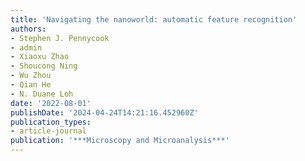 ```yaml
---
title: 'Navigating the nanoworld: automatic feature recognition'
authors:
- Stephen J. Pennycook
- admin
- Xiaoxu Zhao
- Shoucong Ning
- Wu Zhou
- Qian He
- N. Duane Loh
date: '2022-08-01'
publishDate: '2024-04-24T14:21:16.452960Z'
publication_types:
- article-journal
publication: '***Microscopy and Microanalysis***'
---
```

